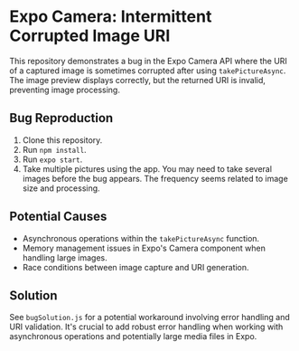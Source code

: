# Expo Camera: Intermittent Corrupted Image URI

This repository demonstrates a bug in the Expo Camera API where the URI of a captured image is sometimes corrupted after using `takePictureAsync`.  The image preview displays correctly, but the returned URI is invalid, preventing image processing.

## Bug Reproduction

1. Clone this repository.
2. Run `npm install`.
3. Run `expo start`. 
4. Take multiple pictures using the app. You may need to take several images before the bug appears.  The frequency seems related to image size and processing.

## Potential Causes

* Asynchronous operations within the `takePictureAsync` function.
* Memory management issues in Expo's Camera component when handling large images.
* Race conditions between image capture and URI generation.

## Solution

See `bugSolution.js` for a potential workaround involving error handling and URI validation.  It's crucial to add robust error handling when working with asynchronous operations and potentially large media files in Expo.